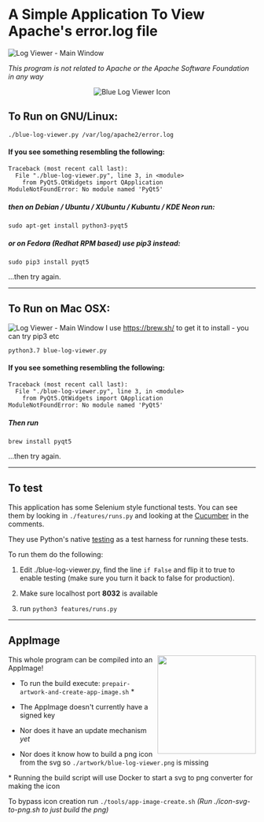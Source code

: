 # A Simple Application To View Apache's error.log file

![Log Viewer - Main Window](https://nshiell.com/img/blue-log-viewer/product-ubuntu-v1-2-0.png)

*This program is not related to Apache or the Apache Software Foundation in any way*

<p align="center" style="text-align: center">
	<img src="https://nshiell.com/img/blue-log-viewer/blue-log-viewer-icon-256.png" alt="Blue Log Viewer Icon">
    <br>
</p>

## To Run on GNU/Linux:
`./blue-log-viewer.py /var/log/apache2/error.log`

#### If you see something resembling the following:
```
Traceback (most recent call last):
  File "./blue-log-viewer.py", line 3, in <module>
    from PyQt5.QtWidgets import QApplication
ModuleNotFoundError: No module named 'PyQt5'
```

##### then on Debian / Ubuntu / XUbuntu / Kubuntu / KDE Neon run:
`sudo apt-get install python3-pyqt5`

##### or on Fedora (Redhat RPM based) use pip3 instead:
```sudo pip3 install pyqt5```


...then try again.

_______________________________________________________

## To Run on Mac OSX:
![Log Viewer - Main Window](https://nshiell.com/img/blue-log-viewer/product-osx-v1-2-0.png)
I use https://brew.sh/ to get it to install - you can try pip3 etc

`python3.7 blue-log-viewer.py`

#### If you see something resembling the following:
```
Traceback (most recent call last):
  File "./blue-log-viewer.py", line 3, in <module>
    from PyQt5.QtWidgets import QApplication
ModuleNotFoundError: No module named 'PyQt5'
```
##### Then run
```brew install pyqt5```

...then try again.


_______________________________________________________

## To test
This application has some Selenium style functional tests.
You can see them by looking in `./features/runs.py` and looking at the [Cucumber](https://cucumber.io/docs/gherkin/reference/) in the comments.

They use Python's native [testing](https://docs.python.org/3/library/unittest.html) as a test harness for running these tests.

To run them do the following:

  1. Edit ./blue-log-viewer.py, find the line `if False` and flip it to true to enable testing (make sure you turn it back to false for production).

  2. Make sure localhost port **8032** is available

  3. run `python3 features/runs.py`

_______________________________________________________

## AppImage

<img src="https://upload.wikimedia.org/wikipedia/commons/7/73/App-image-logo.svg" align="right" style="float: right; width: 200px">

This whole program can be compiled into an AppImage!
* To run the build execute: `prepair-artwork-and-create-app-image.sh` \*

* The AppImage doesn't currently have a signed key

* Nor does it have an update mechanism *yet*

* Nor does it know how to build a png icon from the svg so `./artwork/blue-log-viewer.png` is missing


\* Running the build script will use Docker to start a svg to png converter for making the icon

To bypass icon creation run `./tools/app-image-create.sh`
*(Run ./icon-svg-to-png.sh to just build the png)*
